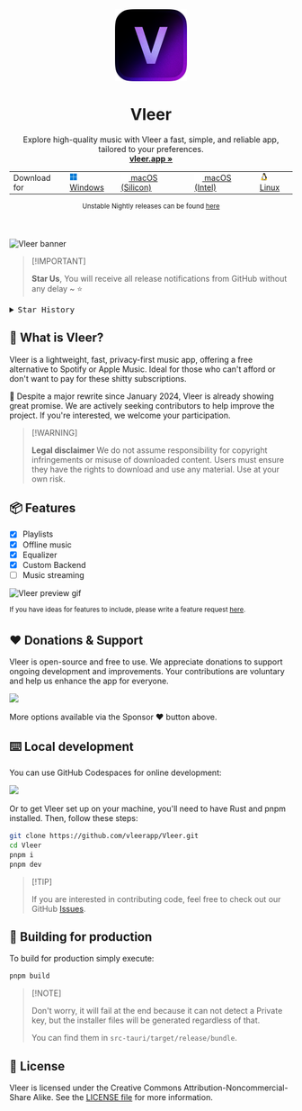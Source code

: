 <div align="center">

<img width="128px" src="src-tauri/icons/128x128@2x.png" />
<h1><b>Vleer</b></h1>

Explore high-quality music with Vleer a fast, simple, and reliable app, tailored to your preferences.
<br>
<a href="https://vleer.app"><strong>vleer.app »</strong></a>

<table>
  <tbody>
    <tr>
      <td>Download for</td>
      <td>
        <a href="https://github.com/vleerapp/Vleer/releases/download/v0.1.1/Vleer-0.1.1.msi">
          <img src="./public/windows.png"> Windows
        </a>
      </td>
      <td>
        <a href="https://github.com/Vleerapp/Vleer/releases/download/v0.1.1/Vleer-0.1.1_silicon.dmg">
          <picture>
            <img src="./public/apple.png">
          </picture> macOS (Silicon)
        </a>
      </td>
      <td>
        <a href="https://github.com/Vleerapp/Vleer/releases/download/v0.1.1/Vleer-0.1.1_intel.dmg">
          <picture>
            <img src="./public/apple.png">
          </picture> macOS (Intel)
        </a>
      </td>
      <td>
        <a href="https://github.com/Vleerapp/Vleer/releases/download/v0.1.1/Vleer-0.1.1.AppImage">
          <img src="./public/linux.png"> Linux
        </a>
      </td>
    </tr>
  </tbody>
</table>

<sup>Unstable Nightly releases can be found <a href="https://github.com/vleerapp/Vleer/actions/workflows/build.yml">here</a> </sup>
</div>

<br>

![Vleer banner](https://github.com/vleerapp/Vleer/assets/70103896/f4a619ab-4f4c-4c2f-babe-79a4555a93c5)

> \[!IMPORTANT]
>
> **Star Us**, You will receive all release notifications from GitHub without any delay \~ ⭐️

<details>
  <summary><kbd>Star History</kbd></summary>
  <a href="https://star-history.com/#vleerapp/vleer&Date">
    <picture>
      <source media="(prefers-color-scheme: dark)" srcset="https://api.star-history.com/svg?repos=vleerapp/vleer&theme=dark&type=Date">
      <img width="100%" src="https://api.star-history.com/svg?repos=vleerapp/vleer&type=Date">
    </picture>
  </a>
</details>

## 📀 What is Vleer?

Vleer is a lightweight, fast, privacy-first music app, offering a free alternative to Spotify or Apple Music. Ideal for those who can't afford or don't want to pay for these shitty subscriptions.

🚧 Despite a major rewrite since January 2024, Vleer is already showing great promise. We are actively seeking contributors to help improve the project. If you're interested, we welcome your participation.

> \[!WARNING]
>
> **Legal disclaimer**
> We do not assume responsibility for copyright infringements or misuse of downloaded content. Users must ensure they have the rights to download and use any material. Use at your own risk.

## 📦 Features

- [X] Playlists
- [X] Offline music
- [X] Equalizer
- [X] Custom Backend
- [ ] Music streaming

![Vleer preview gif](https://github.com/vleerapp/Vleer/assets/70103896/aa9a0be4-0f3f-4cef-b2c4-b9b21602885b)

<sup>If you have ideas for features to include, please write a feature request [here](https://github.com/vleerapp/vleer/issues).</sup>

## ❤️ Donations & Support

Vleer is open-source and free to use. We appreciate donations to support ongoing development and improvements. Your contributions are voluntary and help us enhance the app for everyone.

<a href="https://buymeacoffee.com/pandadev_"><img src="https://img.shields.io/badge/Buy_Me_A_Coffee-FFDD00?style=for-the-badge&logo=buy-me-a-coffee&logoColor=black"/></a>

More options available via the Sponsor ❤️ button above.

## ⌨️ Local development

You can use GitHub Codespaces for online development:

[![][codespaces-shield]][codespaces-link]

Or to get Vleer set up on your machine, you'll need to have Rust and pnpm installed. Then, follow these steps:

```zsh
git clone https://github.com/vleerapp/Vleer.git
cd Vleer
pnpm i
pnpm dev
```

> \[!TIP]
>
> If you are interested in contributing code, feel free to check out our GitHub [Issues](https://github.com/vleerapp/Vleer/issues).

## 🔨 Building for production

To build for production simply execute:

```zsh
pnpm build
```

> \[!NOTE]
>
> Don't worry, it will fail at the end because it can not detect a Private key, but the installer files will be generated regardless of that.
>
> You can find them in `src-tauri/target/release/bundle`.

## 📝 License

Vleer is licensed under the Creative Commons Attribution-Noncommercial-Share Alike. See the [LICENSE file](./LICENCE) for more information.

[codespaces-link]: https://codespaces.new/vleerapp/vleer
[codespaces-shield]: https://github.com/codespaces/badge.svg
